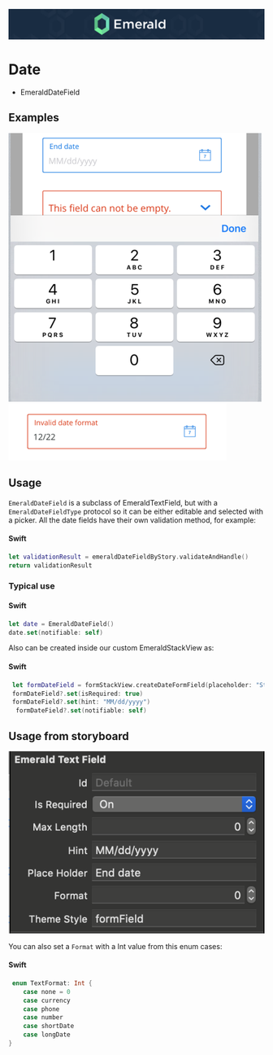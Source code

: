 <p align="center"><img src="/Resources/Images/Header.png" /></p>

# Date
<ul class="icon-list">
  <li class="icon-list-item icon-list-item--spec">EmeraldDateField</li>
</ul>

## Examples
<img src="/Resources/Images/EmeraldDateField.png" />
<img src="/Resources/Images/EmeraldDateFieldError.png" />

## Usage

`EmeraldDateField` is a subclass of EmeraldTextField, but with a `EmeraldDateFieldType` protocol so it can be either editable and selected with a picker. All the date fields have their own validation method, for example:

#### Swift
```swift
let validationResult = emeraldDateFieldByStory.validateAndHandle()
return validationResult
```
### Typical use

#### Swift
```swift
let date = EmeraldDateField()
date.set(notifiable: self)
```

Also can be created inside our custom EmeraldStackView as:

#### Swift
```swift
 let formDateField = formStackView.createDateFormField(placeholder: "Start date")
 formDateField?.set(isRequired: true)
 formDateField?.set(hint: "MM/dd/yyyy")
  formDateField?.set(notifiable: self)
```

## Usage from storyboard
<p align="center"><img src="/Resources/Images/EmeraldDateFieldFromStoryBoard.png" /></p>

You can also set a `Format` with a Int value from this enum cases:
#### Swift
```swift
 enum TextFormat: Int {
    case none = 0
    case currency
    case phone
    case number
    case shortDate
    case longDate
}
```

